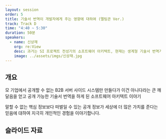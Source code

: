 ```yaml
---
layout: session
order: 5
title: 기술서 번역이 개발자에게 주는 영향에 대하여 (멜팅콘 Ver.)
track: Track D
time: "4:40 ~ 5:30"
duration: 50분
speakers:
  - name: 신상재
    org: re:View
    desc: 과거는 SI 프로젝트 전성기의 소프트웨어 아키텍트, 현재는 생계형 기술서 번역가, IT 행사 티셔츠 콜렉터 겸 프로 오지라퍼
    image: ../assets/imgs/신상재.jpg
---
```


## 개요
모 기업에서 공개할 수 없는 B2B 서버 사이드 시스템만 만들다가 이건 아니다라는 큰 깨달음을 얻고 공개 가능한 기술서 번역을 하게 된 소프트웨어 아키텍트 이야기 

말할 수 없는 핵심 정보보다 떠벌일 수 있는 공개 정보가 세상에 더 많은 가치를 준다는 믿음에 대하여 지극히 개인적인 경험을 이야기합니다.
## 슬라이드 자료
